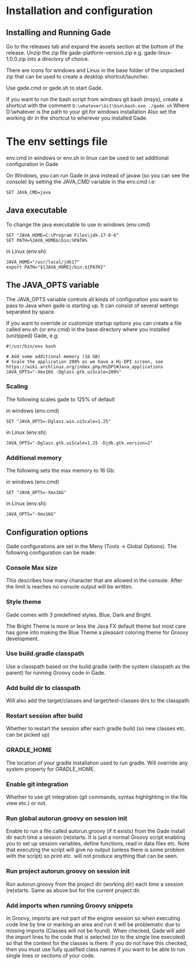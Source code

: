 # Installation and configuration

## Installing and Running Gade
Go to the releases tab and expand the assets section at the bottom of the release.
Unzip the zip file gade-platform-version.zip e.g. gade-linux-1.0.0.zip into a directory of choice.

There are icons for windows and Linux in the base folder of the unpacked zip that can be used to create a desktop shortcut/launcher.

Use gade.cmd or gade.sh to start Gade.

If you want to run the bash script from windows git bash (msys), create a shortcut with the comment
`D:\whatever\Git\bin\bash.exe ./gade.sh`
Where D:\whatever is the path to your git for windows installation
Also set the working dir in the shortcut to wherever you installed Gade.


# The env settings file
env.cmd in windows or env.sh in linux can be used to set additional configuration in Gade

On Windows, you can run Gade in java instead of javaw (so you can see the console) by setting the JAVA_CMD variable
in the env.cmd i.e:
```shell
SET JAVA_CMD=java
```

## Java executable
To change the java executable to use
in windows (env.cmd)
```
SET "JAVA_HOME=C:\Program Files\jdk-17-0-6"
SET PATH=%JAVA_HOME&\bin;%PATH%
```

in Linux (env.sh):
```
JAVA_HOME="/usr/local/jdk17"
export PATH="${JAVA_HOME}/bin:${PATH}"
```

## The JAVA_OPTS variable
The JAVA_OPTS variable controls all kinds of configuration you want to pass to Java when gade is 
starting up. It can consist of several settings separated by space.

If you want to override or customize startup options you can create a file called env.sh (or env.cmd) in the base directory
where you installed (unzipped) Gade, e.g:
```shell script
#!/usr/bin/env bash

# Add some additional memory (16 GB)
# Scale the application 200% as we have a Hi-DPI screen, see https://wiki.archlinux.org/index.php/HiDPI#Java_applications
JAVA_OPTS="-Xmx16G -Dglass.gtk.uiScale=200%"
```

### Scaling
The following scales gade to 125% of default

in windows (env.cmd)
```
SET "JAVA_OPTS=-Dglass.win.uiScale=1.25"
```

in Linux (env.sh):
```
JAVA_OPTS="-Dglass.gtk.uiScale=1.25 -Djdk.gtk.version=2"
```

### Additional memory

The following sets the max memory to 16 Gb:

in windows (env.cmd)
```
SET "JAVA_OPTS=-Xmx16G"
```

in Linux (env.sh):
```
JAVA_OPTS="-Xmx16G"
```

## Configuration options
Gade configurations are set in the Meny (Tools -> Global Options). The following configuration can be made:

### Console Max size
This describes how many character that are allowed in the console. After the limit is reaches no console output will
be written.

### Style theme
Gade comes with 3 predefined styles. Blue, Dark and Bright. 

The Bright Theme is more or less the Java FX default theme but most care has gone into making the Blue Theme 
a pleasant coloring theme for Groovy development.

### Use build.gradle classpath
Use a classpath based on the build.gradle (with the system classpath as the parent) for running Groovy code in Gade.

### Add build dir to classpath
Will also add the target/classes and target/test-classes dirs to the classpath

### Restart session after build
Whether to restart the session after each gradle build (so new classes etc. can be picked up)

### GRADLE_HOME
The location of your gradle installation used to run gradle. Will override any system property for GRADLE_HOME.

### Enable git integration
Whether to use git integration (git commands, syntax highlighting in the file view etc.) or not.

### Run global autorun.groovy on session init
Enable to run a file called autorun.groovy (if it exists) from the Gade install dir each time a session (re)starts.
It is just a normal Groovy script enabling you to set up session variables, define functions, read in data files etc.
Note that executing the script will give no output (unless there is some problem with the script) so print etc. will
not produce anything that can be seen.

### Run project autorun.groovy on session init
Run autorun.groovy from the project dir (working dir) each time a session (re)starts. Same as above but for the current project
dir.

### Add imports when running Groovy snippets
In Groovy, imports are not part of the engine session so when executing code line by line or marking an area and run it
will be problematic due to missing imports (Classes will not be found). When checked, Gade will add the import lines to the
code that is selected (or to the single line executed) so that the context for the classes is there. If you do not have this checked,
then you must use fully qualified class names if you want to be able to run single lines or sections of your code.